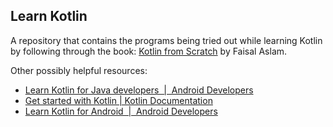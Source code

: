 ## Learn Kotlin

A repository that contains the programs being tried out while
learning Kotlin by following through the book:
[Kotlin from Scratch](https://www.oreilly.com/library/view/kotlin-from-scratch/9781098182526/)
by Faisal Aslam.

Other possibly helpful resources:

- [Learn Kotlin for Java developers  |  Android Developers](https://developer.android.com/kotlin/learn-kotlin-java-pathway)
- [Get started with Kotlin | Kotlin Documentation](https://kotlinlang.org/docs/getting-started.html)
- [Learn Kotlin for Android  |  Android Developers](https://developer.android.com/kotlin/campaign/learn)
